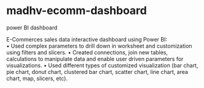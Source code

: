 # madhv-ecomm-dashboard
power BI dashboard

E-Commerces sales data interactive dashboard using Power BI:	 
•	Used complex parameters to drill down in worksheet and customization using filters and slicers.
•	Created connections, join new tables, calculations to manipulate data and enable user driven parameters for visualizations.
•	Used different types of customized visualization (bar chart, pie chart, donut chart, clustered bar chart, scatter chart, line chart, area chart, map, slicers, etc).

